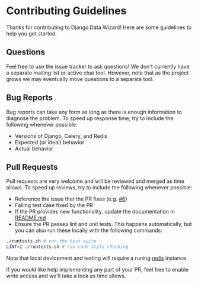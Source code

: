 # Contributing Guidelines

Thanks for contributing to Django Data Wizard!  Here are some guidelines to help you get started.

## Questions

Feel free to use the issue tracker to ask questions!  We don't currently have a separate mailing list or active chat tool.  However, note that as the project grows we may eventually move questions to a separate tool.

## Bug Reports

Bug reports can take any form as long as there is enough information to diagnose the problem.  To speed up response time, try to include the following whenever possible:
 * Versions of Django, Celery, and Redis
 * Expected (or ideal) behavior
 * Actual behavior

## Pull Requests

Pull requests are very welcome and will be reviewed and merged as time allows.  To speed up reviews, try to include the following whenever possible:
 * Reference the issue that the PR fixes (e.g. [#6](https://github.com/wq/django-data-wizard/issues/6))
 * Failing test case fixed by the PR
 * If the PR provides new functionality, update the documentation in [README.md](https://github.com/wq/django-data-wizard/blob/master/README.md)
 * Ensure the PR passes lint and unit tests.  This happens automatically, but you can also run these locally with the following commands:
 
```bash 
./runtests.sh # run the test suite
LINT=1 ./runtests.sh # run code style checking
```

Note that local devlopment and testing will require a runing [redis] instance.

If you would like help implementing any part of your PR, feel free to enable write access and we'll take a look as time allows.

[redis]: https://redis.io
